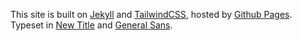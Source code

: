 <div class="border-t border-gray-200 dark:border-gray-950 mt-32">
    <div class="content-container">
        <p class="text-center mb-0 py-12 ~text-sm/base fade-in-element max-w-none">This site is built on <a href="https://jekyllrb.com">Jekyll</a> and <a href="https://tailwindcss.com/">TailwindCSS</a>, hosted by <a href="https://pages.github.com/">Github Pages</a>. Typeset in <a href="https://www.fontshare.com/fonts/new-title">New Title</a> and <a href="https://www.fontshare.com/fonts/variable">General Sans</a>.</p>
    </div>
</div>
